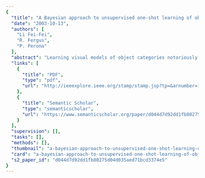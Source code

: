 ```yaml
---
{
  "title": "A Bayesian approach to unsupervised one-shot learning of object categories",
  "date": "2003-10-13",
  "authors": [
    "Li Fei-Fei",
    "R. Fergus",
    "P. Perona"
  ],
  "abstract": "Learning visual models of object categories notoriously requires thousands of training examples; this is due to the diversity and richness of object appearance which requires models containing hundreds of parameters. We present a method for learning object categories from just a few images (1 /spl sim/ 5). It is based on incorporating \"generic\" knowledge which may be obtained from previously learnt models of unrelated categories. We operate in a variational Bayesian framework: object categories are represented by probabilistic models, and \"prior\" knowledge is represented as a probability density function on the parameters of these models. The \"posterior\" model for an object category is obtained by updating the prior in the light of one or more observations. Our ideas are demonstrated on four diverse categories (human faces, airplanes, motorcycles, spotted cats). Initially three categories are learnt from hundreds of training examples, and a \"prior\" is estimated from these. Then the model of the fourth category is learnt from 1 to 5 training examples, and is used for detecting new exemplars a set of test images.",
  "links": [
    {
      "title": "PDF",
      "type": "pdf",
      "url": "http://ieeexplore.ieee.org/stamp/stamp.jsp?tp=&arnumber=1238476"
    },
    {
      "title": "Semantic Scholar",
      "type": "semanticscholar",
      "url": "https://www.semanticscholar.org/paper/d044d7d92dd1fb80275d04d035aed71bcd3374e5"
    }
  ],
  "supervision": [],
  "tasks": [],
  "methods": [],
  "thumbnail": "a-bayesian-approach-to-unsupervised-one-shot-learning-of-object-categories-thumb.jpg",
  "card": "a-bayesian-approach-to-unsupervised-one-shot-learning-of-object-categories-card.jpg",
  "s2_paper_id": "d044d7d92dd1fb80275d04d035aed71bcd3374e5"
}
---
```


